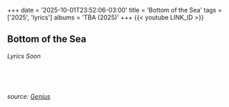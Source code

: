+++
date = '2025-10-01T23:52:06-03:00'
title = 'Bottom of the Sea'
tags = ['2025', 'lyrics']
albums = 'TBA (2025)'
+++
{{< youtube LINK_ID >}}

## Bottom of the Sea

_Lyrics Soon_

&nbsp;

&nbsp;

_source: [Genius](https://genius.com/artists/First-of-october)_
